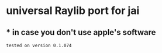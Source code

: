 # universal Raylib port for jai
## * in case you don't use apple's software
`tested on version 0.1.074`